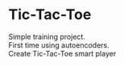 # Tic-Tac-Toe

Simple training project. \
First time using autoencoders. \
Create Tic-Tac-Toe smart player 
